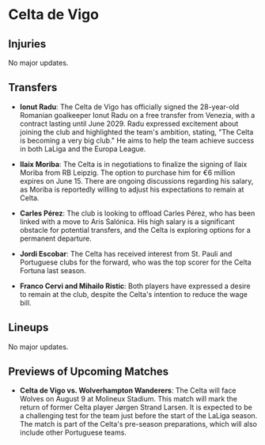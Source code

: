 # Celta de Vigo

## Injuries
No major updates.

## Transfers
- **Ionut Radu**: The Celta de Vigo has officially signed the 28-year-old Romanian goalkeeper Ionut Radu on a free transfer from Venezia, with a contract lasting until June 2029. Radu expressed excitement about joining the club and highlighted the team's ambition, stating, "The Celta is becoming a very big club." He aims to help the team achieve success in both LaLiga and the Europa League.
  
- **Ilaix Moriba**: The Celta is in negotiations to finalize the signing of Ilaix Moriba from RB Leipzig. The option to purchase him for €6 million expires on June 15. There are ongoing discussions regarding his salary, as Moriba is reportedly willing to adjust his expectations to remain at Celta.

- **Carles Pérez**: The club is looking to offload Carles Pérez, who has been linked with a move to Aris Salónica. His high salary is a significant obstacle for potential transfers, and the Celta is exploring options for a permanent departure.

- **Jordi Escobar**: The Celta has received interest from St. Pauli and Portuguese clubs for the forward, who was the top scorer for the Celta Fortuna last season.

- **Franco Cervi and Mihailo Ristic**: Both players have expressed a desire to remain at the club, despite the Celta's intention to reduce the wage bill.

## Lineups
No major updates.

## Previews of Upcoming Matches
- **Celta de Vigo vs. Wolverhampton Wanderers**: The Celta will face Wolves on August 9 at Molineux Stadium. This match will mark the return of former Celta player Jørgen Strand Larsen. It is expected to be a challenging test for the team just before the start of the LaLiga season. The match is part of the Celta's pre-season preparations, which will also include other Portuguese teams.
